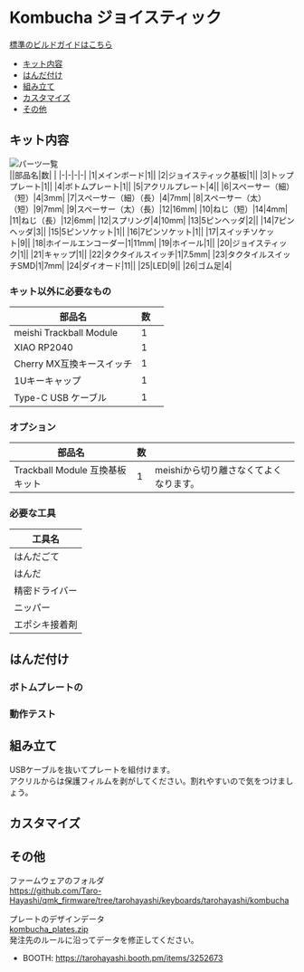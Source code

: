 # Kombucha ジョイスティック
[標準のビルドガイドはこちら](README.md)
- [キット内容](#キット内容)
- [はんだ付け](#はんだ付け)
- [組み立て](#組み立て)
- [カスタマイズ](#カスタマイズ)
- [その他](#その他)

## キット内容
![パーツ一覧](img/IMG_4844.jpg)  
||部品名|数| |
|-|-|-|-|
|1|メインボード|1||
|2|ジョイスティック基板|1||
|3|トッププレート|1||
|4|ボトムプレート|1||
|5|アクリルプレート|4||
|6|スペーサー（細）（短）|4|3mm|
|7|スペーサー（細）（長）|4|7mm|
|8|スペーサー（太）（短）|9|7mm|
|9|スペーサー（太）（長）|12|16mm|
|10|ねじ（短）|14|4mm|
|11|ねじ（長）|12|6mm|
|12|スプリング|4|10mm|
|13|5ピンヘッダ|2||
|14|7ピンヘッダ|3||
|15|5ピンソケット|1||
|16|7ピンソケット|1||
|17|スイッチソケット|9||
|18|ホイールエンコーダー|1|11mm|
|19|ホイール|1||
|20|ジョイスティック|1||
|21|キャップ|1||
|22|タクタイルスイッチ|1|7.5mm|
|23|タクタイルスイッチSMD|1|7mm|
|24|ダイオード|11||
|25|LED|9||
|26|ゴム足|4|

### キット以外に必要なもの
|部品名|数||
|-|-|-|
|meishi Trackball Module|1||
|XIAO RP2040|1||
|Cherry MX互換キースイッチ|1||
|1Uキーキャップ|1||
|Type-C USB ケーブル|1||
 
### オプション
|部品名|数||
|-|-|-|
|Trackball Module 互換基板キット|1|meishiから切り離さなくてよくなります。|

### 必要な工具
|工具名|
|-|
|はんだごて|
|はんだ|
|精密ドライバー|
|ニッパー|
|エポシキ接着剤|

## はんだ付け

### ボトムプレートの

### 動作テスト 



## 組み立て
USBケーブルを抜いてプレートを組付けます。  
アクリルからは保護フィルムを剥がしてください。割れやすいので気をつけましょう。  

## カスタマイズ
  
## その他

ファームウェアのフォルダ  
https://github.com/Taro-Hayashi/qmk_firmware/tree/tarohayashi/keyboards/tarohayashi/kombucha

プレートのデザインデータ  
[kombucha_plates.zip](https://github.com/Taro-Hayashi/Kombucha/releases/download/14.31/kombucha_plates.zip)  
発注先のルールに沿ってデータを修正してください。  
  
- BOOTH: https://tarohayashi.booth.pm/items/3252673 
